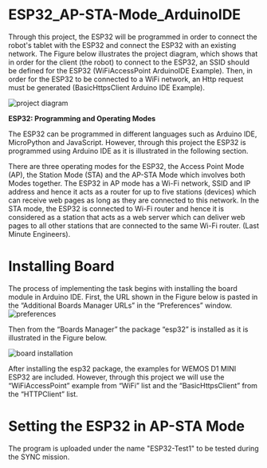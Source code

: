 # ESP32_AP-STA-Mode_ArduinoIDE

Through this project, the ESP32 will be programmed in order to connect the robot's tablet with the ESP32 and connect the ESP32 with an existing network. The Figure below illustrates the project diagram, which shows that in order for the client (the robot) to connect to the ESP32, an SSID should be defined for the ESP32 (WiFiAccessPoint ArduinoIDE Example). Then, in order for the ESP32 to be connected to a WiFi network, an Http request must be generated (BasicHttpsClient Arduino IDE Example). 

![project diagram](https://user-images.githubusercontent.com/85955049/127399738-8e9c4418-3108-4fdb-9ef8-c09ae87f54ca.png)

**ESP32: Programming and Operating Modes**

The ESP32 can be programmed in different languages such as Arduino IDE, MicroPython and JavaScript. However, through this project the ESP32 is programmed using Arduino IDE as it is illustrated in the following section.

There are three operating modes for the ESP32, the Access Point Mode (AP), the Station Mode (STA) and the AP-STA Mode which involves both Modes together. The ESP32 in AP mode has a Wi-Fi network, SSID and IP address and hence it acts as a router for up to five stations (devices) which can receive web pages as long as they are connected to this network. In the STA mode, the ESP32 is connected to Wi-Fi router and hence it is considered as a station that acts as a web server which can deliver web pages to all other stations that are connected to the same Wi-Fi router. (Last Minute Engineers).

# Installing Board 

The process of implementing the task begins with installing the board module in Arduino IDE. First, the URL shown in the Figure below is pasted in the “Additional Boards Manager URLs” in the “Preferences” window. 
![preferences](https://user-images.githubusercontent.com/85955049/127400236-05eb975d-0b06-4064-85dc-10594e68f6cc.png)

Then from the “Boards Manager” the package “esp32” is installed as it is illustrated in the Figure below. 

![board installation](https://user-images.githubusercontent.com/85955049/127400336-ea1c9101-e10f-4794-a8d8-241d3175aabf.jpg)

After installing the esp32 package, the examples for WEMOS D1 MINI ESP32 are included. However, through this project we will use the “WiFiAccessPoint” example from “WiFi” list and the “BasicHttpsClient” from the “HTTPClient” list.

# Setting the ESP32 in AP-STA Mode

The program is uploaded under the name "ESP32-Test1" to be tested during the SYNC mission. 

